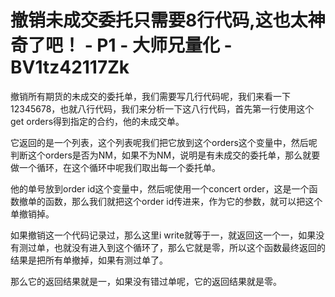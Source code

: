 # 撤销未成交委托只需要8行代码,这也太神奇了吧！ - P1 - 大师兄量化 - BV1tz42117Zk

撤销所有期货的未成交的委托单，我们需要写几行代码呢，我们来看一下12345678，也就八行代码，我们来分析一下这八行代码，首先第一行使用这个get orders得到指定的合约，他的未成交单。

它返回的是一个列表，这个列表呢我们把它放到这个orders这个变量中，然后呢判断这个orders是否为NM，如果不为NM，说明是有未成交的委托单，那么就要做一个循环，在这个循环中呢我们取出每一个委托单。

他的单号放到order id这个变量中，然后呢使用一个concert order，这是一个函数撤单的函数，那么我们就把这个order id传进来，作为它的参数，就可以把这个单撤销掉。

如果撤销这一个代码记录过，那么这里i write就等于一，就返回这一个一，如果没有测过单，也就没有进入到这个循环了，那么它就是零，所以这个函数最终返回的结果是把所有单撤掉，如果有测过单了。

那么它的返回结果就是一，如果没有错过单呢，它的返回结果就是零。
